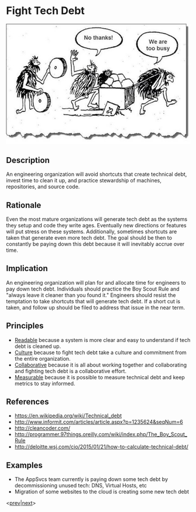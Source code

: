 # Fight Tech Debt
![fight-tech-debt](../../images/fight-tech-debt.jpg)
## Description
An engineering organization will avoid shortcuts that create technical debt, invest time to clean it up, and practice stewardship of machines, repositories, and source code.

## Rationale
Even the most mature organizations will generate tech debt as the systems they setup and code they write ages.  Eventually new directions or features will put stress on these systems.  Additionally, sometimes shortcuts are taken that generate even more tech debt.  The goal should be then to constantly be paying down this debt because it will inevitably accrue over time.

## Implication
An engineering organization will plan for and allocate time for engineers to pay down tech debt.  Individuals should practice the Boy Scout Rule and "always leave it cleaner than you found it."  Engineers should resist the temptation to take shortcuts that will generate tech debt.  If a short cut is taken, and follow up should be filed to address that issue in the near term.

## Principles
* [Readable](../design-principles/readable.md) because a system is more clear and easy to understand if tech debt is cleaned up.
* [Culture](../design-principles/culture.md) because to fight tech debt take a culture and commitment from the entire organization.
* [Collaborative](../design-principles/collaborative.md) because it is all about working together and collaborating and fighting tech debt is a collaborative effort.
* [Measurable](../design-principles/measureable.md) because it is possible to measure technical debt and keep metrics to stay informed.

## References
* https://en.wikipedia.org/wiki/Technical_debt
* http://www.informit.com/articles/article.aspx?p=1235624&seqNum=6
* http://cleancoder.com/
* http://programmer.97things.oreilly.com/wiki/index.php/The_Boy_Scout_Rule
* http://deloitte.wsj.com/cio/2015/01/21/how-to-calculate-technical-debt/

## Examples
* The AppSvcs team currently is paying down some tech debt by decommissioning unused tech: DNS, Virtual Hosts, etc
* Migration of some websites to the cloud is creating some new tech debt

<[prev](continuous-integration-deployment.md)|[next](good-history-documentation.md)>
